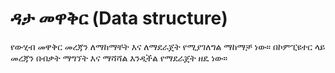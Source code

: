# ዳታ መዋቅር (Data structure)

የውሂብ መዋቅር መረጃን ለማከማቸት እና ለማደራጀት የሚያገለግል ማከማቻ ነው። በኮምፒዩተር ላይ መረጃን በብቃት ማግኘት እና ማሻሻል እንዲችል የማደራጀት ዘዴ ነው።